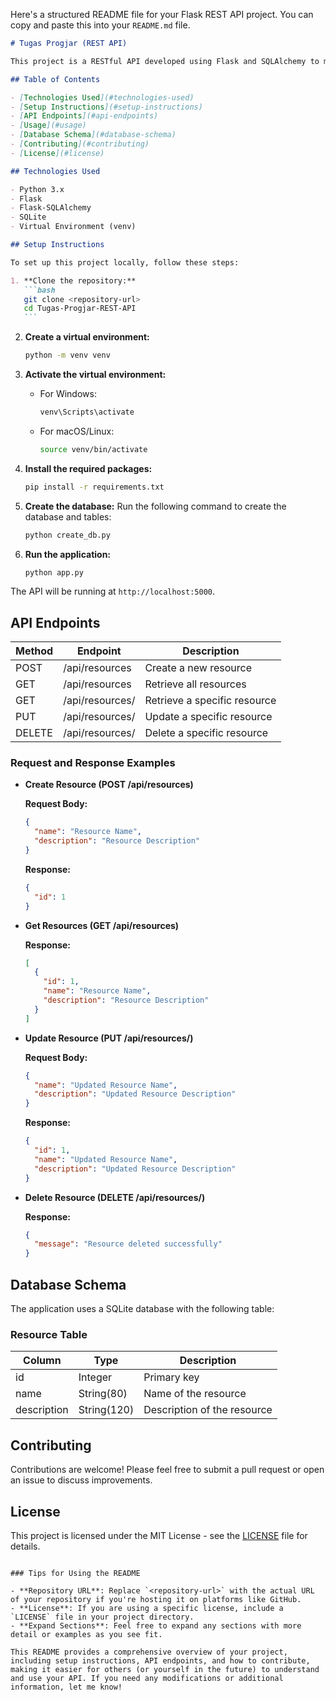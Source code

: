 Here's a structured README file for your Flask REST API project. You can copy and paste this into your `README.md` file.

````markdown
# Tugas Progjar (REST API)

This project is a RESTful API developed using Flask and SQLAlchemy to manage resources. The API allows users to create, read, update, and delete resources, providing a simple interface for resource management.

## Table of Contents

- [Technologies Used](#technologies-used)
- [Setup Instructions](#setup-instructions)
- [API Endpoints](#api-endpoints)
- [Usage](#usage)
- [Database Schema](#database-schema)
- [Contributing](#contributing)
- [License](#license)

## Technologies Used

- Python 3.x
- Flask
- Flask-SQLAlchemy
- SQLite
- Virtual Environment (venv)

## Setup Instructions

To set up this project locally, follow these steps:

1. **Clone the repository:**
   ```bash
   git clone <repository-url>
   cd Tugas-Progjar-REST-API
   ```
````

2. **Create a virtual environment:**

   ```bash
   python -m venv venv
   ```

3. **Activate the virtual environment:**

   - For Windows:

     ```bash
     venv\Scripts\activate
     ```

   - For macOS/Linux:
     ```bash
     source venv/bin/activate
     ```

4. **Install the required packages:**

   ```bash
   pip install -r requirements.txt
   ```

5. **Create the database:**
   Run the following command to create the database and tables:

   ```bash
   python create_db.py
   ```

6. **Run the application:**
   ```bash
   python app.py
   ```

The API will be running at `http://localhost:5000`.

## API Endpoints

| Method | Endpoint            | Description                  |
| ------ | ------------------- | ---------------------------- |
| POST   | /api/resources      | Create a new resource        |
| GET    | /api/resources      | Retrieve all resources       |
| GET    | /api/resources/<id> | Retrieve a specific resource |
| PUT    | /api/resources/<id> | Update a specific resource   |
| DELETE | /api/resources/<id> | Delete a specific resource   |

### Request and Response Examples

- **Create Resource (POST /api/resources)**

  **Request Body:**

  ```json
  {
    "name": "Resource Name",
    "description": "Resource Description"
  }
  ```

  **Response:**

  ```json
  {
    "id": 1
  }
  ```

- **Get Resources (GET /api/resources)**

  **Response:**

  ```json
  [
    {
      "id": 1,
      "name": "Resource Name",
      "description": "Resource Description"
    }
  ]
  ```

- **Update Resource (PUT /api/resources/<id>)**

  **Request Body:**

  ```json
  {
    "name": "Updated Resource Name",
    "description": "Updated Resource Description"
  }
  ```

  **Response:**

  ```json
  {
    "id": 1,
    "name": "Updated Resource Name",
    "description": "Updated Resource Description"
  }
  ```

- **Delete Resource (DELETE /api/resources/<id>)**

  **Response:**

  ```json
  {
    "message": "Resource deleted successfully"
  }
  ```

## Database Schema

The application uses a SQLite database with the following table:

### Resource Table

| Column      | Type        | Description                 |
| ----------- | ----------- | --------------------------- |
| id          | Integer     | Primary key                 |
| name        | String(80)  | Name of the resource        |
| description | String(120) | Description of the resource |

## Contributing

Contributions are welcome! Please feel free to submit a pull request or open an issue to discuss improvements.

## License

This project is licensed under the MIT License - see the [LICENSE](LICENSE) file for details.

```

### Tips for Using the README

- **Repository URL**: Replace `<repository-url>` with the actual URL of your repository if you're hosting it on platforms like GitHub.
- **License**: If you are using a specific license, include a `LICENSE` file in your project directory.
- **Expand Sections**: Feel free to expand any sections with more detail or examples as you see fit.

This README provides a comprehensive overview of your project, including setup instructions, API endpoints, and how to contribute, making it easier for others (or yourself in the future) to understand and use your API. If you need any modifications or additional information, let me know!
```
